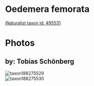 
Oedemera femorata
=================
  
[iNaturalist taxon id: 495531](https://www.inaturalist.org/taxa/495531)
# Photos

## by: Tobias Schönberg
  
![taxon188275529](https://inaturalist-open-data.s3.amazonaws.com/photos/201677044/medium.jpg)  
![taxon188275530](https://inaturalist-open-data.s3.amazonaws.com/photos/201677070/medium.jpg)
